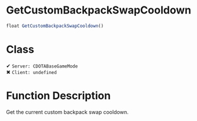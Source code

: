 # GetCustomBackpackSwapCooldown
```js
float GetCustomBackpackSwapCooldown()
```
# Class
✔ `Server: CDOTABaseGameMode`  
✖ `Client: undefined`  

# Function Description
Get the current custom backpack swap cooldown.
